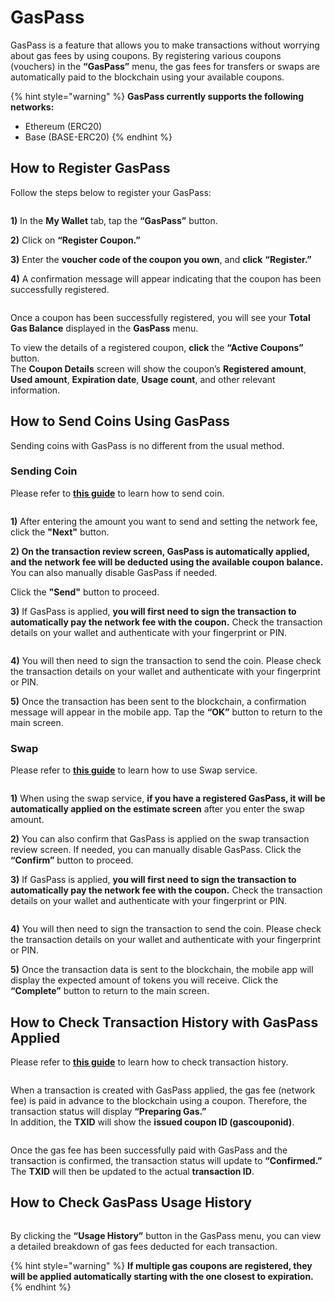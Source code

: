 # GasPass

GasPass is a feature that allows you to make transactions without worrying about gas fees by using coupons. By registering various coupons (vouchers) in the **“GasPass”** menu, the gas fees for transfers or swaps are automatically paid to the blockchain using your available coupons.

{% hint style="warning" %}
**GasPass currently supports the following networks:**

* Ethereum (ERC20)
* Base (BASE-ERC20)
{% endhint %}

## How to Register GasPass

Follow the steps below to register your GasPass:

<figure><img src="../.gitbook/assets/GasPass-01 (1).png" alt=""><figcaption></figcaption></figure>

**1)** In the **My Wallet** tab, tap the **“GasPass”** button.

**2)** Click on **“Register Coupon.”**

**3)** Enter the **voucher code of the coupon you own**, and **click** **“Register.”**

**4)** A confirmation message will appear indicating that the coupon has been successfully registered.

<figure><img src="../.gitbook/assets/GasPass-02 (1).png" alt=""><figcaption></figcaption></figure>

Once a coupon has been successfully registered, you will see your **Total Gas Balance** displayed in the **GasPass** menu.

To view the details of a registered coupon, **click** the **“Active Coupons”** button.\
The **Coupon Details** screen will show the coupon’s **Registered amount**, **Used amount**, **Expiration date**, **Usage count**, and other relevant information.

## How to Send Coins Using GasPass

Sending coins with GasPass is no different from the usual method.

### Sending Coin

Please refer to [**this guide**](https://userguide.dcentwallet.com/coin-send-receive/send) to learn how to send coin.

<figure><img src="../.gitbook/assets/GasPass-03 (1).png" alt=""><figcaption></figcaption></figure>

**1)** After entering the amount you want to send and setting the network fee, click the **"Next"** button.

**2) On the transaction review screen, GasPass is automatically applied, and the network fee will be deducted using the available coupon balance.** You can also manually disable GasPass if needed.&#x20;

Click the **"Send"** button to proceed.

**3)** If GasPass is applied, **you will first need to sign the transaction to automatically pay the network fee with the coupon.** Check the transaction details on your wallet and authenticate with your fingerprint or PIN.

<figure><img src="../.gitbook/assets/GasPass-04 (1).png" alt=""><figcaption></figcaption></figure>

**4)** You will then need to sign the transaction to send the coin. Please check the transaction details on your wallet and authenticate with your fingerprint or PIN.

**5)** Once the transaction has been sent to the blockchain, a confirmation message will appear in the mobile app. Tap the **“OK”** button to return to the main screen.

### Swap

Please refer to [**this guide**](https://userguide.dcentwallet.com/native-service/swap) to learn how to use Swap service.

<figure><img src="../.gitbook/assets/GasPass-05 (2).png" alt=""><figcaption></figcaption></figure>

**1)** When using the swap service, **if you have a registered GasPass, it will be automatically applied on the estimate screen** after you enter the swap amount.

**2)** You can also confirm that GasPass is applied on the swap transaction review screen. If needed, you can manually disable GasPass. Click the **“Confirm”** button to proceed.

**3)** If GasPass is applied, **you will first need to sign the transaction to automatically pay the network fee with the coupon.** Check the transaction details on your wallet and authenticate with your fingerprint or PIN.

<figure><img src="../.gitbook/assets/GasPass-06 (1).png" alt=""><figcaption></figcaption></figure>

**4)** You will then need to sign the transaction to send the coin. Please check the transaction details on your wallet and authenticate with your fingerprint or PIN.

**5)** Once the transaction data is sent to the blockchain, the mobile app will display the expected amount of tokens you will receive. Click the **“Complete”** button to return to the main screen.

## How to Check Transaction History with GasPass Applied

Please refer to [**this guide**](https://userguide.dcentwallet.com/coin-send-receive/checking-transaction-status-and-history) to learn how to check transaction history.

<figure><img src="../.gitbook/assets/GasPass-07 (1).png" alt=""><figcaption></figcaption></figure>

When a transaction is created with GasPass applied, the gas fee (network fee) is paid in advance to the blockchain using a coupon. Therefore, the transaction status will display **“Preparing Gas.”**\
In addition, the **TXID** will show the **issued coupon ID (gascouponid)**.

<figure><img src="../.gitbook/assets/GasPass-08 (1).png" alt=""><figcaption></figcaption></figure>

Once the gas fee has been successfully paid with GasPass and the transaction is confirmed, the transaction status will update to **“Confirmed.”** The **TXID** will then be updated to the actual **transaction ID**.

## How to Check GasPass Usage History

<figure><img src="../.gitbook/assets/GasPass-09 (1).png" alt=""><figcaption></figcaption></figure>

By clicking the **“Usage History”** button in the GasPass menu, you can view a detailed breakdown of gas fees deducted for each transaction.

{% hint style="warning" %}
**If multiple gas coupons are registered, they will be applied automatically starting with the one closest to expiration.**
{% endhint %}
